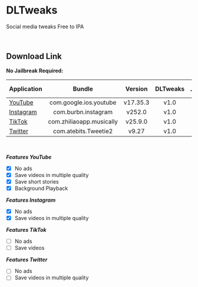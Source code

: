 # DLTweaks
Social media tweaks Free to IPA


&nbsp;

## Download Link

**No Jailbreak Required:** 

   | Application | Bundle | Version | DLTweaks | File Type |
   | ------------------ |:---------:|:------:|:------:|:------:|
   | [YouTube](https://github.com/omdda/DLTweak) | com.google.ios.youtube | v17.35.3 | v1.0 | IPA |
   | [Instagram](https://github.com/omdda/DLTweak) | com.burbn.instagram | v252.0 | v1.0 | IPA |
   | [TikTok](https://github.com/omdda/DLTweak) | com.zhiliaoapp.musically | v25.9.0 | v1.0 | IPA |
   | [Twitter](https://github.com/omdda/DLTweak) | com.atebits.Tweetie2 | v9.27 | v1.0 | IPA |

&nbsp;

***Features YouTube***

- [x] No ads
- [x] Save videos in multiple quality
- [x] Save short stories
- [x] Background Playback

***Features Instagram***

- [x] No ads
- [x] Save videos in multiple quality

***Features TikTok***

- [ ] No ads
- [ ] Save videos

***Features Twitter***

- [ ] No ads
- [ ] Save videos in multiple quality
